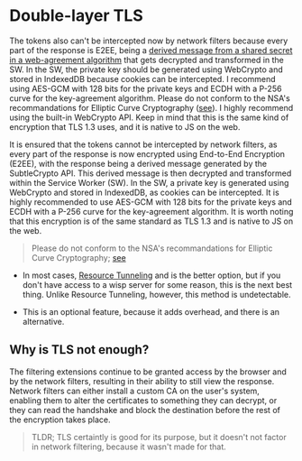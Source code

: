 # Double-layer TLS

The tokens also can't be intercepted now by network filters because every part of the response is E2EE, being a [derived message from a shared secret in a web-agreement algorithm](https://developer.mozilla.org/en-US/docs/Web/API/SubtleCrypto/deriveKey) that gets decrypted and transformed in the SW. In the SW, the private key should be generated using WebCrypto and stored in IndexedDB because cookies can be intercepted. I recommend using AES-GCM with 128 bits for the private keys and ECDH with a P-256 curve for the key-agreement algorithm. Please do not conform to the NSA's recommandations for Elliptic Curve Cryptography ([see](https://en.wikipedia.org/wiki/Dual_EC_DRBG#:~:text=Weakness:%20a%20potential%20backdoor)). I highly recommend using the built-in WebCrypto API. Keep in mind that this is the same kind of encryption that TLS 1.3 uses, and it is native to JS on the web.

It is ensured that the tokens cannot be intercepted by network filters, as every part of the response is now encrypted using End-to-End Encryption (E2EE), with the response being a derived message generated by the SubtleCrypto API. This derived message is then decrypted and transformed within the Service Worker (SW). In the SW, a private key is generated using WebCrypto and stored in IndexedDB, as cookies can be intercepted. It is highly recommended to use AES-GCM with 128 bits for the private keys and ECDH with a P-256 curve for the key-agreement algorithm. It is worth noting that this encryption is of the same standard as TLS 1.3 and is native to JS on the web.

> Please do not conform to the NSA's recommandations for Elliptic Curve Cryptography; [see](https://en.wikipedia.org/wiki/Dual_EC_DRBG#:~:text=Weakness:%20a%20potential%20backdoor)

- In most cases, [Resource Tunneling](./Resource%20Tunneling.md) and is the better option, but if you don't have access to a wisp server for some reason, this is the next best thing. Unlike Resource Tunneling, however, this method is undetectable.

- This is an optional feature, because it adds overhead, and there is an alternative.

## Why is TLS not enough?

The filtering extensions continue to be granted access by the browser and by the network filters, resulting in their ability to still view the response. Network filters can either install a custom CA on the user's system, enabling them to alter the certificates to something they can decrypt, or they can read the handshake and block the destination before the rest of the encryption takes place.

> TLDR; TLS certaintly is good for its purpose, but it doesn't not factor in network filtering, because it wasn't made for that.

